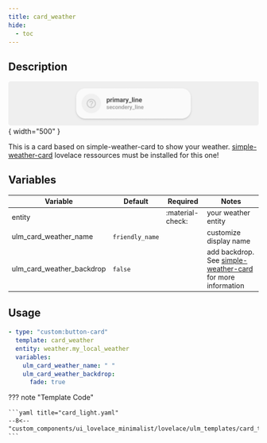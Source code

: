 ```yaml
---
title: card_weather
hide:
  - toc
---
```


<!-- markdownlint-disable MD046 -->

## Description

![example-image](../../assets/img/ulm_cards/card_example.png){ width="500" }

This is a card based on simple-weather-card to show your weather.
[simple-weather-card](https://github.com/kalkih/simple-weather-card) lovelace ressources must be installed for this one!

## Variables

| Variable                  | Default         | Required         | Notes                                                                                                       |
| ------------------------- | --------------- | ---------------- | ----------------------------------------------------------------------------------------------------------- |
| entity                    |                 | :material-check: | your weather entity                                                                                         |
| ulm_card_weather_name     | `friendly_name` |                  | customize display name                                                                                      |
| ulm_card_weather_backdrop | `false`         |                  | add backdrop. See [simple-weather-card](https://github.com/kalkih/simple-weather-card) for more information |

## Usage

```yaml
- type: "custom:button-card"
  template: card_weather
  entity: weather.my_local_weather
  variables:
    ulm_card_weather_name: " "
    ulm_card_weather_backdrop:
      fade: true
```

??? note "Template Code"

    ```yaml title="card_light.yaml"
    --8<-- "custom_components/ui_lovelace_minimalist/lovelace/ulm_templates/card_templates/cards/card_weather.yaml"
    ```
